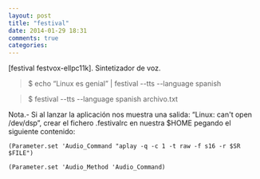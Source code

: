 ```yaml
---
layout: post
title: "festival"
date: 2014-01-29 18:31
comments: true
categories: 
---
```

[festival festvox-ellpc11k]. Sintetizador de voz.

>$ echo “Linux es genial” | festival --tts --language spanish

>$ festival --tts --language spanish archivo.txt

Nota.- Si al lanzar la aplicación nos muestra una salida: “Linux: can't open /dev/dsp”, crear el fichero .festivalrc en nuestra $HOME pegando el siguiente contenido:

	(Parameter.set 'Audio_Command "aplay -q -c 1 -t raw -f s16 -r $SR $FILE")

	(Parameter.set 'Audio_Method 'Audio_Command) 

